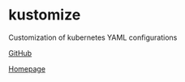 # kustomize

Customization of kubernetes YAML configurations

[GitHub](https://github.com/kubernetes-sigs/kustomize)

[Homepage](https://kustomize.io/)
